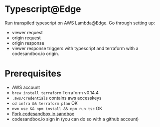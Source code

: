 # Typescript@Edge
Run transpiled typescript on AWS Lambda@Edge. Go through setting up:
- viewer request
- origin request
- origin response
- viewer response
triggers with typescript and terraform with a codesandbox.io origin.

# Prerequisites
- AWS account
- `brew install terraform` Terraform v0.14.4
- `.aws/credentials` contains aws accesskeys
- `cd infra && terraform plan` OK
- `nvm use && npm install && npm run tsc` OK
- [Fork codesandbox.io sandbox](https://codesandbox.io/s/hidden-surf-n0y6g)
- codesandbox.io sign in (you can do so with a github account)
